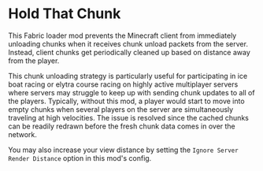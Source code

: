 # Hold That Chunk

This Fabric loader mod prevents the Minecraft client from immediately unloading chunks when it receives chunk unload packets from the server. Instead, client chunks get periodically cleaned up based on distance away from the player.

This chunk unloading strategy is particularly useful for participating in ice boat racing or elytra course racing on highly active multiplayer servers where servers may struggle to keep up with sending chunk updates to all of the players. Typically, without this mod, a player would start to move into empty chunks when several players on the server are simultaneously traveling at high velocities. The issue is resolved since the cached chunks can be readily redrawn before the fresh chunk data comes in over the network.

You may also increase your view distance by setting the `Ignore Server Render Distance` option in this mod's config.
